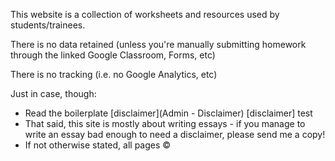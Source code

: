 This website is a collection of worksheets and resources used by students/trainees.  

There is no data retained (unless you're  manually submitting homework through the linked Google Classroom, Forms, etc) 

There is no tracking (i.e. no Google Analytics, etc)  

Just in case, though:  
* Read the boilerplate [disclaimer](Admin - Disclaimer)  [disclaimer] test
* That said, this site is mostly about writing essays - if you manage to write an essay bad enough to need a disclaimer, please send me a copy!  
* If not otherwise stated, all pages &copy;<a href="http://alba-english.org">

